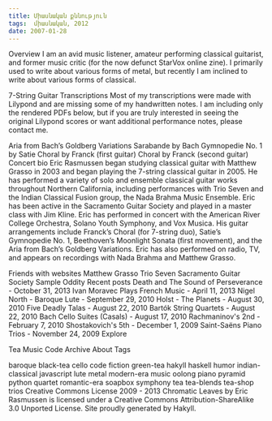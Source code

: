 ```yaml
---
title: Միասնական քննություն
tags:  միասնական, 2012
date: 2007-01-28
---
```




Overview
I am an avid music listener, amateur performing classical guitarist, and former music critic (for the now defunct StarVox online zine). I primarily used to write about various forms of metal, but recently I am inclined to write about various forms of classical.

7-String Guitar Transcriptions
Most of my transcriptions were made with Lilypond and are missing some of my handwritten notes. I am including only the rendered PDFs below, but if you are truly interested in seeing the original Lilypond scores or want additional performance notes, please contact me.

Aria from Bach’s Goldberg Variations
Sarabande by Bach
Gymnopedie No. 1 by Satie
Choral by Franck (first guitar)
Choral by Franck (second guitar)
Concert bio
Eric Rasmussen began studying classical guitar with Matthew Grasso in 2003 and began playing the 7-string classical guitar in 2005. He has performed a variety of solo and ensemble classical guitar works throughout Northern California, including performances with Trio Seven and the Indian Classical Fusion group, the Nada Brahma Music Ensemble. Eric has been active in the Sacramento Guitar Society and played in a master class with Jim Kline. Eric has performed in concert with the American River College Orchestra, Solano Youth Symphony, and Vox Musica. His guitar arrangements include Franck’s Choral (for 7-string duo), Satie’s Gymnopedie No. 1, Beethoven’s Moonlight Sonata (first movement), and the Aria from Bach’s Goldberg Variations. Eric has also performed on radio, TV, and appears on recordings with Nada Brahma and Matthew Grasso.

Friends with websites
Matthew Grasso
Trio Seven
Sacramento Guitar Society
Sample Oddity
Recent posts
Death and The Sound of Perseverance - October 31, 2013
Ivan Moravec Plays French Music - April 11, 2013
Nigel North - Baroque Lute - September 29, 2010
Holst - The Planets - August 30, 2010
Five Deadly Talas - August 22, 2010
Bartók String Quartets - August 22, 2010
Bach Cello Suites (Casals) - August 17, 2010
Rachmaninov's 2nd - February 7, 2010
Shostakovich's 5th - December 1, 2009
Saint-Saëns Piano Trios - November 24, 2009
Explore

Tea
Music
Code
Archive
About
Tags

baroque black-tea cello code fiction green-tea hakyll haskell humor indian-classical javascript lute metal modern-era music oolong piano pyramid python quartet romantic-era soapbox symphony tea tea-blends tea-shop trios
 Creative Commons License 
2009 - 2013 Chromatic Leaves by Eric Rasmussen is licensed under a Creative Commons Attribution-ShareAlike 3.0 Unported License. Site proudly generated by Hakyll.
